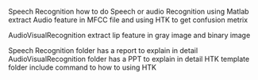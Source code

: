 Speech Recognition
how to do Speech or audio Recognition using Matlab extract Audio feature in MFCC file and using HTK to get confusion metrix

AudioVisualRecognition
extract lip feature in gray image and binary image 

Speech Recognition folder has a report to explain in detail
AudioVisualRecognition folder has a PPT to explain in detail
HTK template folder include command to how to using HTK
